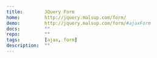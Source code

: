 ```yaml
---
title:        JQuery Form
home:         http://jquery.malsup.com/form/
demo:         http://jquery.malsup.com/form/#ajaxForm
docs:         ""
repo:         ""
tags:         [ajax, form]
description:  ""
---
```


